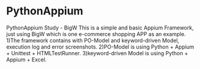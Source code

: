 # PythonAppium
 PythonAppium Study - BigW
 This is a simple and basic Appium Framework, just using BigW which is one e-commerce shopping APP as an example.
 1)The framework contains with PO-Model and keyword-driven Model, execution log and error screenshots.
 2)PO-Model is using  Python + Appium + Unittest + HTMLTestRunner.
 3)keyword-driven Model is using Python + Appium + Excel.
 
